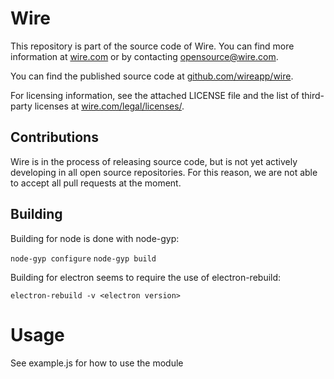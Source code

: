 # Wire

This repository is part of the source code of Wire. You can find more information at [wire.com](https://wire.com) or by contacting opensource@wire.com.

You can find the published source code at [github.com/wireapp/wire](https://github.com/wireapp/wire). 

For licensing information, see the attached LICENSE file and the list of third-party licenses at [wire.com/legal/licenses/](https://wire.com/legal/licenses/).

## Contributions

Wire is in the process of releasing source code, but is not yet actively developing in all open source repositories. For this reason, we are not able to accept all pull requests at the moment.

## Building

Building for node is done with node-gyp:

`node-gyp configure`
`node-gyp build`

Building for electron seems to require the use of electron-rebuild:

`electron-rebuild -v <electron version>`

# Usage

See example.js for how to use the module

